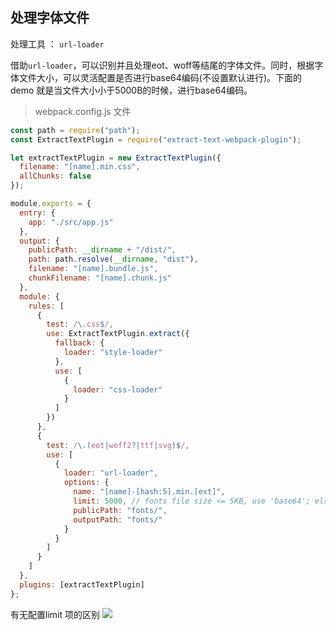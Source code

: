 ## 处理字体文件
处理工具 ： `url-loader`

借助`url-loader`，可以识别并且处理eot、woff等结尾的字体文件。同时，根据字体文件大小，可以灵活配置是否进行base64编码(不设置默认进行)。下面的 demo 就是当文件大小小于5000B的时候，进行base64编码。


>webpack.config.js 文件
```javascript
const path = require("path");
const ExtractTextPlugin = require("extract-text-webpack-plugin");

let extractTextPlugin = new ExtractTextPlugin({
  filename: "[name].min.css",
  allChunks: false
});

module.exports = {
  entry: {
    app: "./src/app.js"
  },
  output: {
    publicPath: __dirname + "/dist/",
    path: path.resolve(__dirname, "dist"),
    filename: "[name].bundle.js",
    chunkFilename: "[name].chunk.js"
  },
  module: {
    rules: [
      {
        test: /\.css$/,
        use: ExtractTextPlugin.extract({
          fallback: {
            loader: "style-loader"
          },
          use: [
            {
              loader: "css-loader"
            }
          ]
        })
      },
      {
        test: /\.(eot|woff2?|ttf|svg)$/,
        use: [
          {
            loader: "url-loader",
            options: {
              name: "[name]-[hash:5].min.[ext]",
              limit: 5000, // fonts file size <= 5KB, use 'base64'; else, output svg file
              publicPath: "fonts/",
              outputPath: "fonts/"
            }
          }
        ]
      }
    ]
  },
  plugins: [extractTextPlugin]
};


```

有无配置limit 项的区别
![](https://images.weserv.nl/?url=https://upload-images.jianshu.io/upload_images/9249356-e11df9fd8ee6831d.png?imageMogr2/auto-orient/strip%7CimageView2/2/w/1240)
